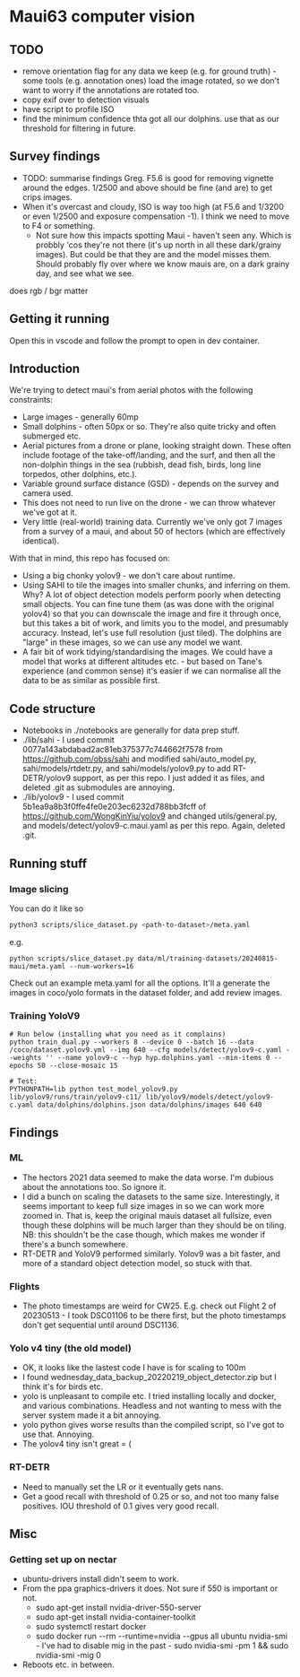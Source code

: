 # Maui63 computer vision

## TODO

- remove orientation flag for any data we keep (e.g. for ground truth) - some tools (e.g. annotation ones) load the image rotated, so we don't want to worry if the annotations are rotated too.
- copy exif over to detection visuals
- have script to profile ISO
- find the minimum confidence thta got all our dolphins. use that as our threshold for filtering in future.

## Survey findings

- TODO: summarise findings Greg. F5.6 is good for removing vignette around the edges. 1/2500 and above should be fine (and are) to get crips images.
- When it's overcast and cloudy, ISO is way too high (at F5.6 and 1/3200 or even 1/2500 and exposure compensation -1). I think we need to move to F4 or something.
  - Not sure how this impacts spotting Maui - haven't seen any. Which is probbly 'cos they're not there (it's up north in all these dark/grainy images). But could be that they are and the model misses them. Should probably fly over where we know mauis are, on a dark grainy day, and see what we see.

does rgb / bgr matter

## Getting it running

Open this in vscode and follow the prompt to open in dev container.

## Introduction

We're trying to detect maui's from aerial photos with the following constraints:

- Large images - generally 60mp
- Small dolphins - often 50px or so. They're also quite tricky and often submerged etc.
- Aerial pictures from a drone or plane, looking straight down. These often include footage of the take-off/landing, and the surf, and then all the non-dolphin things in the sea (rubbish, dead fish, birds, long line torpedos, other dolphins, etc.).
- Variable ground surface distance (GSD) - depends on the survey and camera used.
- This does not need to run live on the drone - we can throw whatever we've got at it.
- Very little (real-world) training data. Currently we've only got 7 images from a survey of a maui, and about 50 of hectors (which are effectively identical).

With that in mind, this repo has focused on:

- Using a big chonky yolov9 - we don't care about runtime.
- Using SAHI to tile the images into smaller chunks, and inferring on them. Why? A lot of object detection models perform poorly when detecting small objects. You can fine tune them (as was done with the original yolov4) so that you can downscale the image and fire it through once, but this takes a bit of work, and limits you to the model, and presumably accuracy. Instead, let's use full resolution (just tiled). The dolphins are "large" in these images, so we can use any model we want.
- A fair bit of work tidying/standardising the images. We could have a model that works at different altitudes etc. - but based on Tane's experience (and common sense) it's easier if we can normalise all the data to be as similar as possible first.

## Code structure

- Notebooks in ./notebooks are generally for data prep stuff.
- ./lib/sahi - I used commit 0077a143abdabad2ac81eb375377c744662f7578 from <https://github.com/obss/sahi> and modified sahi/auto_model.py, sahi/models/rtdetr.py, and sahi/models/yolov9.py to add RT-DETR/yolov9 support, as per this repo. I just added it as files, and deleted .git as submodules are annoying.
- ./lib/yolov9 - I used commit 5b1ea9a8b3f0ffe4fe0e203ec6232d788bb3fcff of <https://github.com/WongKinYiu/yolov9> and changed utils/general.py, and models/detect/yolov9-c.maui.yaml as per this repo. Again, deleted .git.

## Running stuff

### Image slicing

You can do it like so

```sh
python3 scripts/slice_dataset.py <path-to-dataset>/meta.yaml
```

e.g.

```
python scripts/slice_dataset.py data/ml/training-datasets/20240815-maui/meta.yaml --num-workers=16
```

Check out an example meta.yaml for all the options. It'll a generate the images in coco/yolo formats in the dataset folder, and add review images.

### Training YoloV9

```
# Run below (installing what you need as it complains)
python train_dual.py --workers 8 --device 0 --batch 16 --data /coco/dataset.yolov9.yml --img 640 --cfg models/detect/yolov9-c.yaml --weights '' --name yolov9-c --hyp hyp.dolphins.yaml --min-items 0 --epochs 50 --close-mosaic 15

# Test:
PYTHONPATH=lib python test_model_yolov9.py lib/yolov9/runs/train/yolov9-c11/ lib/yolov9/models/detect/yolov9-c.yaml data/dolphins/dolphins.json data/dolphins/images 640 640
```

## Findings

### ML

- The hectors 2021 data seemed to make the data worse. I'm dubious about the annotations too. So ignore it.
- I did a bunch on scaling the datasets to the same size. Interestingly, it seems important to keep full size images in so we can work more zoomed in. That is, keep the original mauis dataset all fullsize, even though these dolphins will be much larger than they should be on tiling. NB: this shouldn't be the case though, which makes me wonder if there's a bunch somewhere.
- RT-DETR and YoloV9 performed similarly. Yolov9 was a bit faster, and more of a standard object detection model, so stuck with that.

### Flights

- The photo timestamps are weird for CW25. E.g. check out Flight 2 of 20230513 - I took DSC01106 to be there first, but the photo timestamps don't get sequential until around DSC1136.

### Yolo v4 tiny (the old model)

- OK, it looks like the lastest code I have is for scaling to 100m
- I found wednesday_data_backup_20220219_object_detector.zip but I think it's for birds etc.
- yolo is unpleasant to compile etc. I tried installing locally and docker, and various combinations. Headless and not wanting to mess with the server system made it a bit annoying.
- yolo python gives worse results than the compiled script, so I've got to use that. Annoying.
- The yolov4 tiny isn't great = (

### RT-DETR

- Need to manually set the LR or it eventually gets nans.
- Get a good recall with threshold of 0.25 or so, and not too many false positives. IOU threshold of 0.1 gives very good recall.

## Misc

### Getting set up on nectar

- ubuntu-drivers install​ didn't seem to work.
- From the ppa graphics-drivers it does. Not sure if 550 is important or not.
  - sudo apt-get install nvidia-driver-550-server​
  - sudo apt-get install nvidia-container-toolkit​
  - sudo systemctl restart docker​
  - sudo docker run --rm --runtime=nvidia --gpus all ubuntu nvidia-smi
​- I've had to disable mig in the past - sudo nvidia-smi -pm 1 && sudo nvidia-smi -mig 0​
- Reboots etc. in between.

